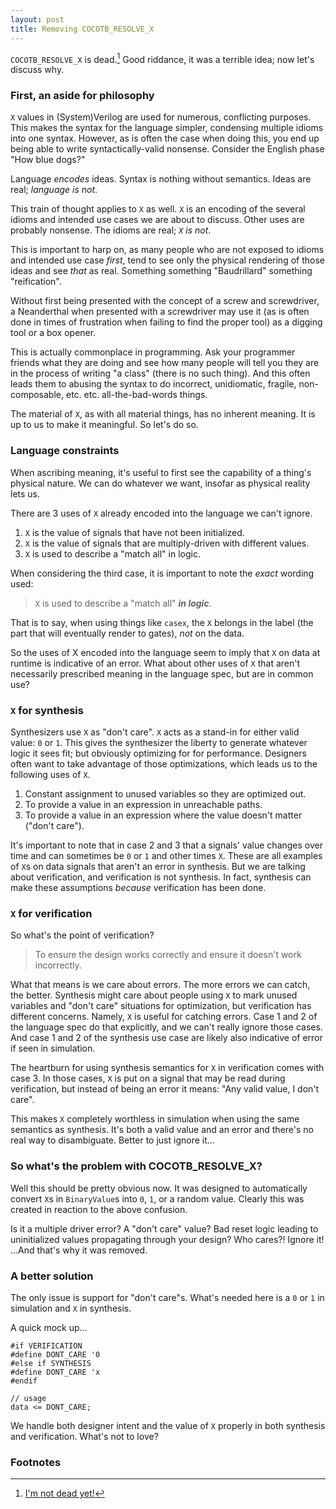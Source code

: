 ```yaml
---
layout: post
title: Removing COCOTB_RESOLVE_X
---
```


`COCOTB_RESOLVE_X` is dead.[^2] Good riddance, it was a terrible idea; now let's discuss why.

### First, an aside for philosophy

`X` values in (System)Verilog are used for numerous, conflicting purposes.
This makes the syntax for the language simpler, condensing multiple idioms into one syntax.
However, as is often the case when doing this, you end up being able to write syntactically-valid nonsense.
Consider the English phase "How blue dogs?"

Language *encodes* ideas.
Syntax is nothing without semantics.
Ideas are real; *language is not*.

This train of thought applies to `X` as well.
`X` is an encoding of the several idioms and intended use cases we are about to discuss.
Other uses are probably nonsense.
The idioms are real; *`X` is not*.

This is important to harp on, as many people who are not exposed to idioms and intended use case *first*,
tend to see only the physical rendering of those ideas and see *that* as real.
Something something "Baudrillard" something "reification".

Without first being presented with the concept of a screw and screwdriver,
a Neanderthal when presented with a screwdriver may use it (as is often done in times of frustration when failing to find the proper tool)
as a digging tool or a box opener.

This is actually commonplace in programming.
Ask your programmer friends what they are doing and see how many people will tell you they are in the process of writing "a class" (there is no such thing).
And this often leads them to abusing the syntax to do incorrect, unidiomatic, fragile, non-composable, etc. etc. all-the-bad-words things.

The material of `X`, as with all material things, has no inherent meaning.
It is up to us to make it meaningful.
So let's do so.

### Language constraints

When ascribing meaning, it's useful to first see the capability of a thing's physical nature.
We can do whatever we want, insofar as physical reality lets us.

There are 3 uses of `X` already encoded into the language we can't ignore.

1. `X` is the value of signals that have not been initialized.
2. `X` is the value of signals that are multiply-driven with different values.
3. `X` is used to describe a "match all" in logic.

When considering the third case, it is important to note the *exact* wording used:

> `X` is used to describe a "match all" ***in logic***.

That is to say, when using things like `casex`, the `X` belongs in the label (the part that will eventually render to gates), *not* on the data.

So the uses of X encoded into the language seem to imply that `X` on data at runtime is indicative of an error.
What about other uses of `X` that aren't necessarily prescribed meaning in the language spec,
but are in common use?

### `X` for synthesis

Synthesizers use `X` as "don't care".
`X` acts as a stand-in for either valid value: `0` or `1`.
This gives the synthesizer the liberty to generate whatever logic it sees fit;
but obviously optimizing for for performance.
Designers often want to take advantage of those optimizations, which leads us to the following uses of `X`.

1. Constant assignment to unused variables so they are optimized out.
2. To provide a value in an expression in unreachable paths.
3. To provide a value in an expression where the value doesn't matter ("don't care").

It's important to note that in case 2 and 3 that a signals' value changes over time and can sometimes be `0` or `1` and other times `X`.
These are all examples of `X`s on data signals that aren't an error in synthesis.
But we are talking about verification, and verification is not synthesis.
In fact, synthesis can make these assumptions *because* verification has been done.

### `X` for verification

So what's the point of verification?

> To ensure the design works correctly and ensure it doesn't work incorrectly.

What that means is we care about errors.
The more errors we can catch, the better.
Synthesis might care about people using `X` to mark unused variables and "don't care" situations for optimization,
but verification has different concerns.
Namely, `X` is useful for catching errors.
Case 1 and 2 of the language spec do that explicitly, and we can't really ignore those cases.
And case 1 and 2 of the synthesis use case are likely also indicative of error if seen in simulation.

The heartburn for using synthesis semantics for `X` in verification comes with case 3.
In those cases, `X` is put on a signal that may be read during verification,
but instead of being an error it means: "Any valid value, I don't care".

This makes `X` completely worthless in simulation when using the same semantics as synthesis.
It's both a valid value and an error and there's no real way to disambiguate.
Better to just ignore it...

### So what's the problem with COCOTB_RESOLVE_X?

Well this should be pretty obvious now.
It was designed to automatically convert `X`s in `BinaryValue`s into `0`, `1`, or a random value.
Clearly this was created in reaction to the above confusion.

Is it a multiple driver error?
A "don't care" value?
Bad reset logic leading to uninitialized values propagating through your design?
Who cares?! Ignore it!
...And that's why it was removed.

### A better solution

The only issue is support for "don't care"s.
What's needed here is a `0` or `1` in simulation and `X` in synthesis.

A quick mock up...

```
#if VERIFICATION
#define DONT_CARE '0
#else if SYNTHESIS
#define DONT_CARE 'x
#endif

// usage
data <= DONT_CARE;
```

We handle both designer intent and the value of `X` properly in both synthesis and verification.
What's not to love?

### Footnotes

[^2]: [I'm not dead yet!](https://github.com/cocotb/cocotb/pull/4253)

